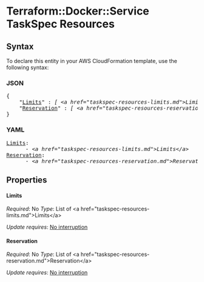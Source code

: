 # Terraform::Docker::Service TaskSpec Resources

## Syntax

To declare this entity in your AWS CloudFormation template, use the following syntax:

### JSON

<pre>
{
    "<a href="#limits" title="Limits">Limits</a>" : <i>[ &lt;a href=&#34;taskspec-resources-limits.md&#34;&gt;Limits&lt;/a&gt;, ... ]</i>,
    "<a href="#reservation" title="Reservation">Reservation</a>" : <i>[ &lt;a href=&#34;taskspec-resources-reservation.md&#34;&gt;Reservation&lt;/a&gt;, ... ]</i>
}
</pre>

### YAML

<pre>
<a href="#limits" title="Limits">Limits</a>: <i>
      - &lt;a href=&#34;taskspec-resources-limits.md&#34;&gt;Limits&lt;/a&gt;</i>
<a href="#reservation" title="Reservation">Reservation</a>: <i>
      - &lt;a href=&#34;taskspec-resources-reservation.md&#34;&gt;Reservation&lt;/a&gt;</i>
</pre>

## Properties

#### Limits

_Required_: No
_Type_: List of &lt;a href=&#34;taskspec-resources-limits.md&#34;&gt;Limits&lt;/a&gt;

_Update requires_: [No interruption](https://docs.aws.amazon.com/AWSCloudFormation/latest/UserGuide/using-cfn-updating-stacks-update-behaviors.html#update-no-interrupt)

#### Reservation

_Required_: No
_Type_: List of &lt;a href=&#34;taskspec-resources-reservation.md&#34;&gt;Reservation&lt;/a&gt;

_Update requires_: [No interruption](https://docs.aws.amazon.com/AWSCloudFormation/latest/UserGuide/using-cfn-updating-stacks-update-behaviors.html#update-no-interrupt)


